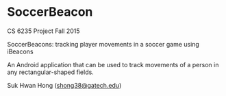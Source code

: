 # SoccerBeacon
CS 6235 Project
Fall 2015

SoccerBeacons: tracking player movements in a soccer game using iBeacons

An Android application that can be used to track movements of a person in any rectangular-shaped fields.

Suk Hwan Hong (shong38@gatech.edu)
